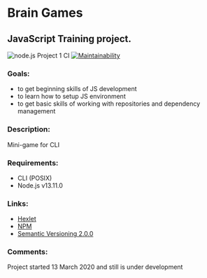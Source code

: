 # Brain Games
## JavaScript Training project.

![node.js Project 1 CI](https://github.com/Timur-eit/frontend-project-lvl1/workflows/node.js%20Project%201%20CI/badge.svg)
[![Maintainability](https://api.codeclimate.com/v1/badges/a99a88d28ad37a79dbf6/maintainability)](https://codeclimate.com/github/Timur-eit/frontend-project-lvl1/maintainability)

### Goals:
- to get beginning skills of JS development 
- to learn how to setup JS environment
- to get basic skills of working with repositories and dependency management

### Description:
Mini-game for CLI

### Requirements:
- CLI (POSIX)
- Node.js v13.11.0


### Links:
- [Hexlet](https://ru.hexlet.io)
- [NPM](https://www.npmjs.com/) 
- [Semantic Versioning 2.0.0](https://semver.org/)


### Comments:
Project started 13 March 2020 and still is under development

